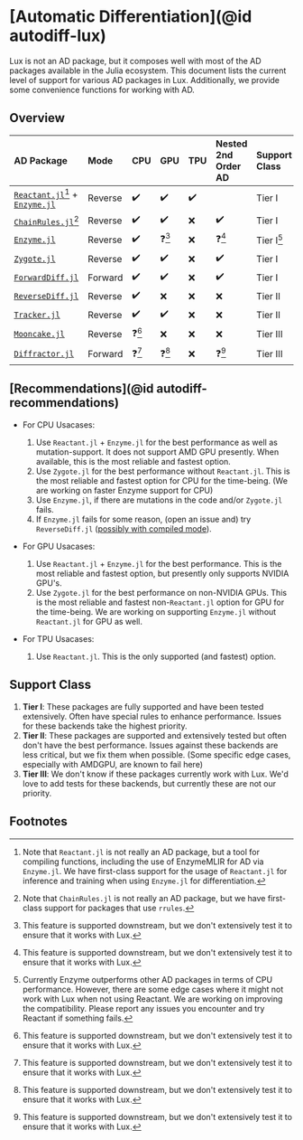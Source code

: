 # [Automatic Differentiation](@id autodiff-lux)

Lux is not an AD package, but it composes well with most of the AD packages available in the
Julia ecosystem. This document lists the current level of support for various AD packages in
Lux. Additionally, we provide some convenience functions for working with AD.

## Overview

| AD Package                                                         | Mode    | CPU    | GPU    | TPU    | Nested 2nd Order AD | Support Class |
| :----------------------------------------------------------------- | :------ | :----- | :----- | :----- | :------------------ | :------------ |
| [`Reactant.jl`](https://github.com/EnzymeAD/Reactant.jl)[^re] + [`Enzyme.jl`](https://github.com/EnzymeAD/Enzyme.jl)               | Reverse | ✔️     | ✔️ | ✔️ |              | Tier I    |
| [`ChainRules.jl`](https://github.com/JuliaDiff/ChainRules.jl)[^cr] | Reverse | ✔️     | ✔️     | ❌      | ✔️                  | Tier I        |
| [`Enzyme.jl`](https://github.com/EnzymeAD/Enzyme.jl)               | Reverse | ✔️     | ❓[^q] | ❌      | ❓[^q]              | Tier I[^e]    |
| [`Zygote.jl`](https://github.com/FluxML/Zygote.jl)                 | Reverse | ✔️     | ✔️     | ❌      | ✔️                  | Tier I        |
| [`ForwardDiff.jl`](https://github.com/JuliaDiff/ForwardDiff.jl)    | Forward | ✔️     | ✔️     | ❌      | ✔️                  | Tier I        |
| [`ReverseDiff.jl`](https://github.com/JuliaDiff/ReverseDiff.jl)    | Reverse | ✔️     | ❌     | ❌      | ❌                  | Tier II       |
| [`Tracker.jl`](https://github.com/FluxML/Tracker.jl)               | Reverse | ✔️     | ✔️     | ❌      | ❌                  | Tier II       |
| [`Mooncake.jl`](https://github.com/compintell/Mooncake.jl)         | Reverse | ❓[^q] | ❌     | ❌      | ❌                  | Tier III      |
| [`Diffractor.jl`](https://github.com/JuliaDiff/Diffractor.jl)      | Forward | ❓[^q] | ❓[^q] | ❌      | ❓[^q]              | Tier III      |

[^e]: Currently Enzyme outperforms other AD packages in terms of CPU performance. However,
      there are some edge cases where it might not work with Lux when not using Reactant. We are working on
      improving the compatibility. Please report any issues you encounter and try Reactant if something fails.

[^q]: This feature is supported downstream, but we don't extensively test it to ensure
      that it works with Lux.

[^cr]: Note that `ChainRules.jl` is not really an AD package, but we have first-class
       support for packages that use `rrules`.

[^re]: Note that `Reactant.jl` is not really an AD package, but a tool for compiling functions, including the use of EnzymeMLIR for AD via `Enzyme.jl`.
       We have first-class support for the usage of `Reactant.jl` for inference and training when using `Enzyme.jl` for differentiation.

## [Recommendations](@id autodiff-recommendations)

  * For CPU Usacases:

    1. Use `Reactant.jl` + `Enzyme.jl` for the best performance as well as mutation-support. It does not support AMD GPU presently.
       When available, this is the most reliable and fastest option.
    2. Use `Zygote.jl` for the best performance without `Reactant.jl`. This is the most reliable and fastest
       option for CPU for the time-being. (We are working on faster Enzyme support for CPU)
    3. Use `Enzyme.jl`, if there are mutations in the code and/or `Zygote.jl` fails.
    4. If `Enzyme.jl` fails for some reason, (open an issue and) try
       `ReverseDiff.jl` ([possibly with compiled mode](https://juliadiff.org/ReverseDiff.jl/dev/api/#ReverseDiff.compile)).

  * For GPU Usacases:

    1. Use `Reactant.jl` + `Enzyme.jl` for the best performance. This is the most reliable and fastest option, but presently
       only supports NVIDIA GPU's.
    2. Use `Zygote.jl` for the best performance on non-NVIDIA GPUs. This is the most reliable and fastest
       non-`Reactant.jl` option for GPU for the time-being. We are working on supporting `Enzyme.jl` without
       `Reactant.jl` for GPU as well.

  * For TPU Usacases:
    1. Use `Reactant.jl`. This is the only supported (and fastest) option.

## Support Class

  1. **Tier I**: These packages are fully supported and have been tested extensively. Often
     have special rules to enhance performance. Issues for these backends take the highest
     priority.
  2. **Tier II**: These packages are supported and extensively tested but often don't have
     the best performance. Issues against these backends are less critical, but we fix them
     when possible. (Some specific edge cases, especially with AMDGPU, are known to fail
     here)
  3. **Tier III**: We don't know if these packages currently work with Lux. We'd love to
     add tests for these backends, but currently these are not our priority.

## Footnotes

